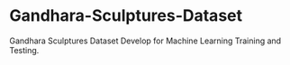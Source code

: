 # Gandhara-Sculptures-Dataset
Gandhara Sculptures Dataset Develop for Machine Learning Training and Testing.
